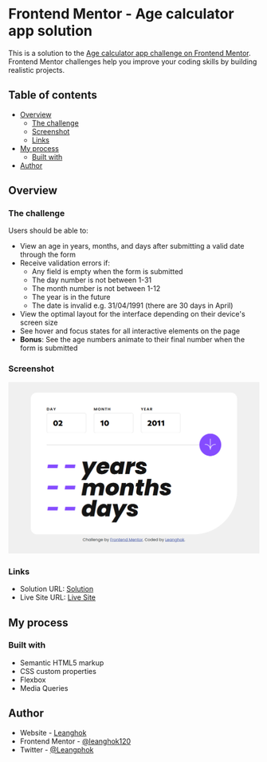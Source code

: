# Frontend Mentor - Age calculator app solution

This is a solution to the [Age calculator app challenge on Frontend Mentor](https://www.frontendmentor.io/challenges/age-calculator-app-dF9DFFpj-Q). Frontend Mentor challenges help you improve your coding skills by building realistic projects.

## Table of contents

- [Overview](#overview)
  - [The challenge](#the-challenge)
  - [Screenshot](#screenshot)
  - [Links](#links)
- [My process](#my-process)
  - [Built with](#built-with)
- [Author](#author)

## Overview

### The challenge

Users should be able to:

- View an age in years, months, and days after submitting a valid date through the form
- Receive validation errors if:
  - Any field is empty when the form is submitted
  - The day number is not between 1-31
  - The month number is not between 1-12
  - The year is in the future
  - The date is invalid e.g. 31/04/1991 (there are 30 days in April)
- View the optimal layout for the interface depending on their device's screen size
- See hover and focus states for all interactive elements on the page
- **Bonus**: See the age numbers animate to their final number when the form is submitted

### Screenshot

![](./solution-screenshot.png)

### Links

- Solution URL: [Solution](https://www.frontendmentor.io/solutions/responsive-using-media-queries-and-flexbox-vanilla-js-zaNNbyB69v)
- Live Site URL: [Live Site](https://age-fm-calc.netlify.app/)

## My process

### Built with

- Semantic HTML5 markup
- CSS custom properties
- Flexbox
- Media Queries

## Author

- Website - [Leanghok](https://leanghok-socials.netlify.app/)
- Frontend Mentor - [@leanghok120](https://www.frontendmentor.io/profile/leanghok120)
- Twitter - [@Leangphok](https://twitter.com/Leangphok)
